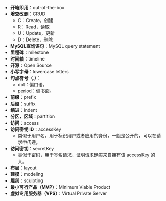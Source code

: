 - **开箱即用**：out-of-the-box
- **增查改删**：CRUD
	- C：Create，创建
	- R：Read，读取
	- U：Update，更新
	- D：Delete，删除
- **MySQL查询语句**：MySQL query statement
- **里程碑**：milestone
- **时间轴**：timeline
- **开源**：Open Source
- **小写字母**：lowercase letters
- **句点符号（.）**：
	- dot：偏口语。
	- period：偏书面。
- **前缀**：prefix
- **后缀**：suffix
- **缩进**：indent
- **分区，区域**：partition
- **访问**：access
- **访问密钥 ID**：accessKey
	- 类似于用户名，用于标识用户或者应用的身份，一般是公开的，可以在请求中传递。
- **访问密钥**：secretKey
	- 类似于密码，用于签名请求，证明请求确实来自拥有该 accessKey 的人。
- **布局**：layout
- **建模**：modeling
- **雕刻**：sculpting
- **最小可行产品（MVP）**：Minimum Viable Product
- **虚拟专用服务器（VPS）**：Virtual Private Server